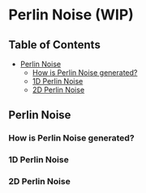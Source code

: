 # Perlin Noise (WIP)

## Table of Contents

- [Perlin Noise](#perlin-noise)
    - [How is Perlin Noise generated?](#how-is-perlin-noise-generated)
    - [1D Perlin Noise](#1d-perlin-noise)
    - [2D Perlin Noise](#2d-perlin-noise)

    


## Perlin Noise

### How is Perlin Noise generated?

### 1D Perlin Noise

### 2D Perlin Noise

